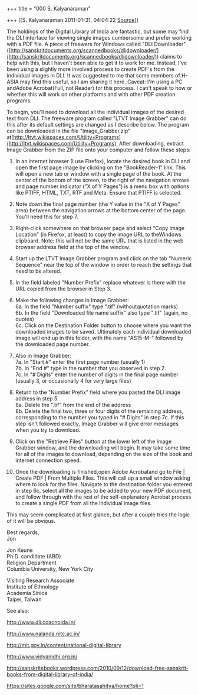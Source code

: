 +++
title = "000 S. Kalyanaraman"

+++
[[S. Kalyanaraman	2011-01-31, 04:04:22 [Source](https://groups.google.com/g/bvparishat/c/9XLp95I1WoI)]]



The holdings of the Digital Library of India are fantastic, but some may find the DLI interface for viewing single images cumbersome and prefer working with a PDF file. A piece of freeware for Windows called "DLI Downloader" ([http://sanskritdocuments.org/scannedbooks/dlidownloader/](http://sanskritdocuments.org/scannedbooks/dlidownloader/)) claims to help with this, but I haven't been able to get it to work for me. Instead, I've been using a slightly more involved process to create PDF's from the individual images in DLI. It was suggested to me that some members of H-ASIA may find this useful, so I am sharing it here. Caveat: I'm using a PC andAdobe Acrobat(Full, not Reader) for this process. I can't speak to how or whether this will work on other platforms and with other PDF creation programs.  
  
To begin, you'll need to download all the individual images of the desired text from DLI. The freeware program called "LTVT Image Grabber" can do this after its default settings are changed as I describe below. The program can be downloaded in the file "Image_Grabber.zip" at[http://ltvt.wikispaces.com/Utility+Programs](http://ltvt.wikispaces.com/Utility+Programs). After downloading, extract Image Grabber from the ZIP file onto your computer and follow these steps:  
  
1. In an internet browser (I use Firefox), locate the desired book in DLI and open the first page image by clicking on the "BookReader-1" link. This will open a new tab or window with a single page of the book. At the center of the bottom of the screen, to the right of the navigation arrows and page number indicator ("X of Y Pages") is a menu box with options like PTIFF, HTML, TXT, RTF and Meta. Ensure that PTIFF is selected.  
  
2. Note down the final page number (the Y value in the "X of Y Pages" area) between the navigation arrows at the bottom center of the page. You'll need this for step 7.  
  
3. Right-click somewhere on that browser page and select "Copy Image Location" (in Firefox, at least) to copy the image URL to theWindows clipboard. Note: this will not be the same URL that is listed in the web browser address field at the top of the window.  
  
4. Start up the LTVT Image Grabber program and click on the tab "Numeric Sequence" near the top of the window in order to reach the settings that need to be altered.  
  
5. In the field labeled "Number Prefix" replace whatever is there with the URL copied from the browser in Step 3.  
  
6. Make the following changes in Image Grabber:  
6a. In the field "Number suffix" type ".tif" (withoutquotation marks)  
6b. In the field "Downloaded file name suffix" also type ".tif" (again, no quotes)  
6c. Click on the Destination Folder button to choose where you want the downloaded images to be saved. Ultimately each individual downloaded image will end up in this folder, with the name "AS15-M-" followed by the downloaded page number.  
  
7. Also in Image Grabber:  
7a. In "Start #" enter the first page number (usually 1)  
7b. In "End #" type in the number that you observed in step 2.  
7c. In "# Digits" enter the number of digits in the final page number (usually 3, or occasionally 4 for very large files)  
  
8. Return to the "Number Prefix" field where you pasted the DLI image address in step 5.  
8a. Delete the ".tif" from the end of the address  
8b. Delete the final two, three or four digits of the remaining address, corresponding to the number you typed in "# Digits" in step 7c. If this step isn't followed exactly, Image Grabber will give error messages when you try to download.  
  
9. Click on the "Retrieve Files" button at the lower left of the Image Grabber window, and the downloading will begin. It may take some time for all of the images to download, depending on the size of the book and internet connection speed.  
  
10. Once the downloading is finished,open Adobe Acrobatand go to File \| Create PDF \| From Multiple Files. This will call up a small window asking where to look for the files. Navigate to the destination folder you entered in step 6c, select all the images to be added to your new PDF document, and follow through with the rest of the self-explanatory Acrobat process to create a single PDF from all the individual image files.  
  
This may seem complicated at first glance, but after a couple tries the logic of it will be obvious.  
  
Best regards,  
Jon  
  
  
Jon Keune  
Ph.D. candidate (ABD)  
Religion Department  
Columbia University, New York City  
  
Visiting Research Associate  
Institute of Ethnology  
Academia Sinica  
Taipei, Taiwan

  

See also:

<http://www.dli.cdacnoida.in/>

<http://www.nalanda.nitc.ac.in/>

<http://mit.gov.in/content/national-digital-library>

<http://www.vidyanidhi.org.in/>

<http://sanskritebooks.wordpress.com/2010/09/12/download-free-sanskrit-books-from-digital-library-of-india/>

  

<https://sites.google.com/site/bharatasahitya/home?pli=1>

